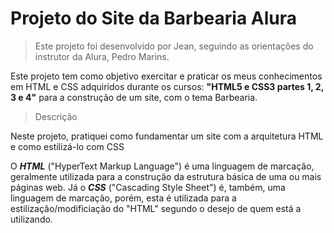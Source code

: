 <h1 text-align="center">Projeto do Site da Barbearia Alura</h1>


> Este projeto foi desenvolvido por Jean, seguindo as orientações do instrutor da Alura, Pedro Marins.

 <p>Este projeto tem como objetivo exercitar e praticar os meus conhecimentos em HTML e CSS adquiridos durante os cursos: <strong>"HTML5 e CSS3 partes 1, 2, 3 e 4"</strong> para a construção de um site, com o tema Barbearia.</p>
 

> Descrição

 <p>Neste projeto, pratiquei como fundamentar um site com a arquitetura HTML e como estilizá-lo com CSS</p>
 <p>O <strong><em>HTML</em></strong> ("HyperText Markup Language") é uma linguagem de marcação, geralmente utilizada para a construção da estrutura básica de uma ou mais páginas web. Já o <strong><em>CSS</em></strong> ("Cascading Style Sheet") é, também, uma linguagem de marcação, porém, esta é utilizada para a estilização/modificiação do "HTML" segundo o desejo de quem está a utilizando.
 </p>
